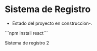 <h1>Sistema de Registro</h1>

- Estado del proyecto en construccion-.

 ´´´npm install react´´´

 Sistema de registro 2
